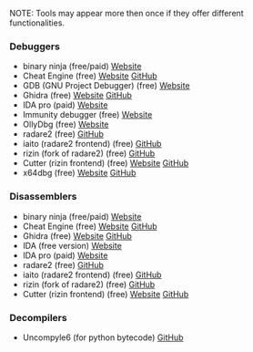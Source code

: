 NOTE: Tools may appear more then once if they offer different functionalities.

### Debuggers
- binary ninja (free/paid) [Website](https://binary.ninja/)
- Cheat Engine (free) [Website](https://www.cheatengine.org/) [GitHub](https://github.com/cheat-engine/cheat-engine)
- GDB (GNU Project Debugger) (free) [Website](https://www.gnu.org/software/gdb/)
- Ghidra (free) [Website](https://ghidra-sre.org/) [GitHub](https://github.com/NationalSecurityAgency/ghidra)
- IDA pro (paid) [Website](https://hex-rays.com/ida-pro/)
- Immunity debugger (free) [Website](https://www.immunityinc.com/products/debugger/)
- OllyDbg (free) [Website](https://www.ollydbg.de/)
- radare2 (free) [GitHub](https://github.com/radareorg/radare2)
- iaito (radare2 frontend) (free) [GitHub](https://github.com/radareorg/iaito)
- rizin (fork of radare2) (free) [GitHub](https://github.com/rizinorg/rizin)
- Cutter (rizin frontend) (free) [Website](https://cutter.re) [GitHub](https://github.com/rizinorg/cutter)
- x64dbg (free) [Website](https://x64dbg.com/) [GitHub](https://github.com/x64dbg/x64dbg)


### Disassemblers
- binary ninja (free/paid) [Website](https://binary.ninja/)
- Cheat Engine (free) [Website](https://www.cheatengine.org/) [GitHub](https://github.com/cheat-engine/cheat-engine)
- Ghidra (free) [Website](https://ghidra-sre.org/) [GitHub](https://github.com/NationalSecurityAgency/ghidra)
- IDA (free version) [Website](https://hex-rays.com/ida-free/)
- IDA pro (paid) [Website](https://hex-rays.com/ida-pro/)
- radare2 (free) [GitHub](https://github.com/radareorg/radare2)
- iaito (radare2 frontend) (free) [GitHub](https://github.com/radareorg/iaito)
- rizin (fork of radare2) (free) [GitHub](https://github.com/rizinorg/rizin)
- Cutter (rizin frontend) (free) [Website](https://cutter.re) [GitHub](https://github.com/rizinorg/cutter)

### Decompilers
- Uncompyle6 (for python bytecode) [GitHub](https://github.com/rocky/python-uncompyle6)

